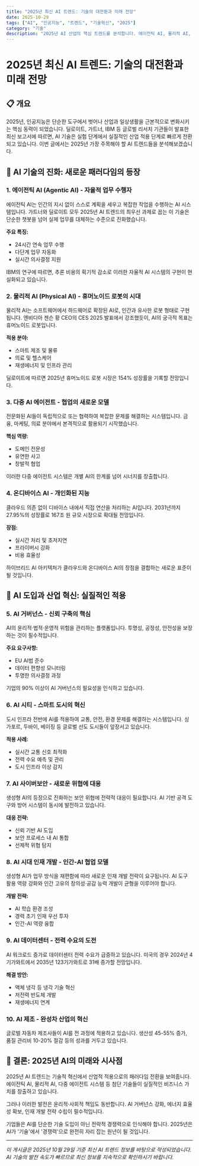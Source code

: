 ```yaml
---
title: "2025년 최신 AI 트렌드: 기술의 대전환과 미래 전망"
date: 2025-10-29
tags: ["AI", "인공지능", "트렌드", "기술혁신", "2025"]
category: "기술"
description: "2025년 AI 산업의 핵심 트렌드를 분석합니다. 에이전틱 AI, 물리적 AI, 다중 AI 에이전트부터 AI 거버넌스와 산업 적용까지 최신 AI 뉴스와 전망을 총정리합니다."
---
```


# 2025년 최신 AI 트렌드: 기술의 대전환과 미래 전망

## 📋 개요

2025년, 인공지능은 단순한 도구에서 벗어나 산업과 일상생활을 근본적으로 변화시키는 핵심 동력이 되었습니다. 딜로이트, 가트너, IBM 등 글로벌 리서치 기관들이 발표한 최신 보고서에 따르면, AI 기술은 실험 단계에서 실질적인 산업 적용 단계로 빠르게 전환되고 있습니다. 이번 글에서는 2025년 가장 주목해야 할 AI 트렌드들을 분석해보겠습니다.

## 🤖 AI 기술의 진화: 새로운 패러다임의 등장

### 1. 에이전틱 AI (Agentic AI) - 자율적 업무 수행자

에이전틱 AI는 인간의 지시 없이 스스로 계획을 세우고 복잡한 작업을 수행하는 AI 시스템입니다. 가트너와 딜로이트 모두 2025년 AI 트렌드의 최우선 과제로 꼽는 이 기술은 단순한 챗봇을 넘어 실제 업무를 대체하는 수준으로 진화했습니다.

**주요 특징:**

- 24시간 연속 업무 수행
- 다단계 업무 자동화
- 실시간 의사결정 지원

IBM의 연구에 따르면, 추론 비용의 획기적 감소로 이러한 자율적 AI 시스템의 구현이 현실화되고 있습니다.

### 2. 물리적 AI (Physical AI) - 휴머노이드 로봇의 시대

물리적 AI는 소프트웨어에서 하드웨어로 확장된 AI로, 인간과 유사한 로봇 형태로 구현됩니다. 엔비디아 젠슨 황 CEO의 CES 2025 발표에서 강조했듯이, AI의 궁극적 목표는 휴머노이드 로봇입니다.

**적용 분야:**

- 스마트 제조 및 물류
- 의료 및 헬스케어
- 재생에너지 및 인프라 관리

딜로이트에 따르면 2025년 휴머노이드 로봇 시장은 154% 성장률을 기록할 전망입니다.

### 3. 다중 AI 에이전트 - 협업의 새로운 모델

전문화된 AI들이 독립적으로 또는 협력하여 복잡한 문제를 해결하는 시스템입니다. 금융, 마케팅, 의료 분야에서 본격적으로 활용되기 시작했습니다.

**핵심 역량:**

- 도메인 전문성
- 유연한 사고
- 창발적 협업

이러한 다중 에이전트 시스템은 개별 AI의 한계를 넘어 시너지를 창출합니다.

### 4. 온디바이스 AI - 개인화된 지능

클라우드 의존 없이 디바이스 내에서 직접 연산을 처리하는 AI입니다. 2031년까지 27.95%의 성장률로 167조 원 규모 시장으로 확대될 전망입니다.

**장점:**

- 실시간 처리 및 초저지연
- 프라이버시 강화
- 비용 효율성

하이브리드 AI 아키텍처가 클라우드와 온디바이스 AI의 장점을 결합하는 새로운 표준이 될 것입니다.

## 🏢 AI 도입과 산업 혁신: 실질적인 적용

### 5. AI 거버넌스 - 신뢰 구축의 핵심

AI의 윤리적·법적·운영적 위험을 관리하는 플랫폼입니다. 투명성, 공정성, 안전성을 보장하는 것이 필수적입니다.

**주요 요구사항:**

- EU AI법 준수
- 데이터 편향성 모니터링
- 투명한 의사결정 과정

기업의 90% 이상이 AI 거버넌스의 필요성을 인식하고 있습니다.

### 6. AI 시티 - 스마트 도시의 혁신

도시 인프라 전반에 AI를 적용하여 교통, 안전, 환경 문제를 해결하는 시스템입니다. 싱가포르, 두바이, 베이징 등 글로벌 선도 도시들이 앞장서고 있습니다.

**적용 사례:**

- 실시간 교통 신호 최적화
- 전력 수요 예측 및 관리
- 도시 인프라 이상 감지

### 7. AI 사이버보안 - 새로운 위협에 대응

생성형 AI의 등장으로 진화하는 보안 위협에 전략적 대응이 필요합니다. AI 기반 공격 도구와 방어 시스템이 동시에 발전하고 있습니다.

**대응 전략:**

- 신뢰 기반 AI 도입
- 보안 프로세스 내 AI 통합
- 선제적 위협 탐지

### 8. AI 시대 인재 개발 - 인간-AI 협업 모델

생성형 AI가 업무 방식을 재편함에 따라 새로운 인재 개발 전략이 요구됩니다. AI 도구 활용 역량 강화와 인간 고유의 창의성·공감 능력 개발이 균형을 이루어야 합니다.

**개발 전략:**

- AI 학습 환경 조성
- 경력 초기 인재 우선 투자
- 인간-AI 역량 융합

### 9. AI 데이터센터 - 전력 수요의 도전

AI 워크로드 증가로 데이터센터 전력 수요가 급증하고 있습니다. 미국의 경우 2024년 4기가와트에서 2035년 123기가와트로 31배 증가할 전망입니다.

**해결 방안:**

- 액체 냉각 등 냉각 기술 혁신
- 저전력 반도체 개발
- 재생에너지 연계

### 10. AI 제조 - 완성차 산업의 혁신

글로벌 자동차 제조사들이 AI를 전 과정에 적용하고 있습니다. 생산성 45-55% 증가, 품질 관리비 10-20% 절감 등의 성과를 거두고 있습니다.

## 🔮 결론: 2025년 AI의 미래와 시사점

2025년 AI 트렌드는 기술적 혁신에서 산업적 적용으로의 패러다임 전환을 보여줍니다. 에이전틱 AI, 물리적 AI, 다중 에이전트 시스템 등 첨단 기술들이 실질적인 비즈니스 가치를 창출하고 있습니다.

그러나 이러한 발전은 윤리적·사회적 책임도 동반합니다. AI 거버넌스 강화, 에너지 효율성 확보, 인재 개발 전략 수립이 필수적입니다.

기업들은 AI를 단순한 기술 도입이 아닌 전략적 경쟁력으로 인식해야 합니다. 2025년은 AI가 '기술'에서 '경쟁력'으로 완전히 자리 잡는 원년이 될 것입니다.

---

_이 게시글은 2025년 10월 29일 기준 최신 AI 트렌드 정보를 바탕으로 작성되었습니다. AI 기술의 발전 속도가 빠르므로 최신 정보를 지속적으로 확인하시기 바랍니다._
